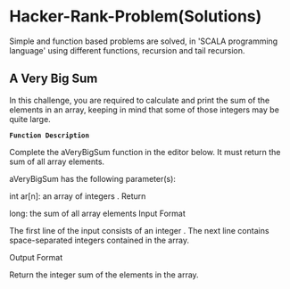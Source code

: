 # Hacker-Rank-Problem(Solutions) 
Simple and function based problems are solved, in 'SCALA programming language' using different functions, recursion and tail recursion.

## A Very Big Sum 
In this challenge, you are required to calculate and print the sum of the elements in an array, keeping in mind that some of those integers may be quite large.

**`Function Description`**

Complete the aVeryBigSum function in the editor below. It must return the sum of all array elements.

aVeryBigSum has the following parameter(s):

int ar[n]: an array of integers .
Return

long: the sum of all array elements
Input Format

The first line of the input consists of an integer .
The next line contains  space-separated integers contained in the array.

Output Format

Return the integer sum of the elements in the array.
